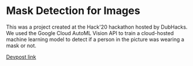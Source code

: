 # Mask Detection for Images

This was a project created at the Hack'20 hackathon hosted by DubHacks. We used the Google Cloud AutoML Vision API to train a cloud-hosted machine learning model to detect if a person in the picture was wearing a mask or not.

[Devpost link](https://devpost.com/software/mask-detector-kq7ox5)
